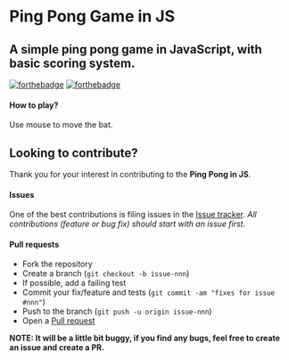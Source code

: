 # Ping Pong Game in JS
## A simple ping pong game in JavaScript, with basic scoring system.

[![forthebadge](https://forthebadge.com/images/badges/uses-html.svg)](https://forthebadge.com) [![forthebadge](https://forthebadge.com/images/badges/made-with-javascript.svg)](https://forthebadge.com)

#### How to play? 
Use mouse to move the bat.

## Looking to contribute?
Thank you for your interest in contributing to the **Ping Pong in JS**.

#### Issues
One of the best contributions is filing issues in the [Issue tracker](https://github.com/rossoskull/Ping-Pong-in-JS/issues).
_All contributions (feature or bug fix) should start with an issue first_.

#### Pull requests

- Fork the repository
- Create a branch (`git checkout -b issue-nnn`)
- If possible, add a failing test
- Commit your fix/feature and tests (`git commit -am "fixes for issue #nnn"`)
- Push to the branch (`git push -u origin issue-nnn`)
- Open a [Pull request](https://github.com/rossoskull/Ping-Pong-in-JS/)


**NOTE: It will be a little bit buggy, if you find any bugs, feel free to create an issue and create a PR.**
